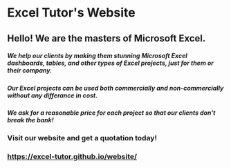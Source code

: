 # Excel Tutor's Website

## Hello! We are the masters of Microsoft Excel.

##### We help our clients by making them stunning Microsoft Excel dashboards, tables, and other types of Excel projects, just for them or their company.
##### Our Excel projects can be used both commercially and non-commercially without any differance in cost.
##### We ask for a reasonable price for each project so that our clients don't break the bank!

### Visit our website and get a quotation today!
### https://excel-tutor.github.io/website/

